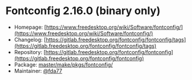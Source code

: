 # Fontconfig 2.16.0 (binary only)
 - Homepage: [https://www.freedesktop.org/wiki/Software/fontconfig/](https://www.freedesktop.org/wiki/Software/fontconfig/)
 - Changelog: [https://gitlab.freedesktop.org/fontconfig/fontconfig/tags](https://gitlab.freedesktop.org/fontconfig/fontconfig/tags)
 - Repository: [https://gitlab.freedesktop.org/fontconfig/fontconfig](https://gitlab.freedesktop.org/fontconfig/fontconfig)
 - Package: [master/make/pkgs/fontconfig/](https://github.com/Freetz-NG/freetz-ng/tree/master/make/pkgs/fontconfig/)
 - Maintainer: [@fda77](https://github.com/fda77)

